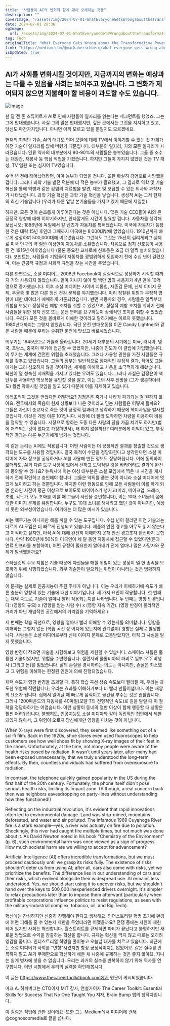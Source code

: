 ```yaml
---
title: "사람들이 AI의 변혁적 힘에 대해 오해하는 것들"
description: ""
coverImage: "/assets/img/2024-07-01-WhatEveryoneGetsWrongabouttheTransformativePowerofAI_0.png"
date: 2024-07-01 20:36
ogImage:
  url: /assets/img/2024-07-01-WhatEveryoneGetsWrongabouttheTransformativePowerofAI_0.png
tag: Tech
originalTitle: "What Everyone Gets Wrong about the Transformative Power of AI"
link: "https://medium.com/@markaherschberg/what-everyone-gets-wrong-about-the-transformative-power-of-ai-7960272920e1"
isUpdated: true
---
```


## AI가 사회를 변화시킬 것이지만, 지금까지의 변화는 예상과는 다를 수 있음을 사회는 보여주고 있습니다. 그 변화가 제어되지 않으면 지불해야 할 비용이 과도할 수도 있습니다.

![image](/assets/img/2024-07-01-WhatEveryoneGetsWrongabouttheTransformativePowerofAI_0.png)

한 달 전 존 스튜어트가 AI로 인해 사람들이 일자리를 잃는다는 세그먼트를 했었죠. 그는 그에 반대했습니다. 사실 그의 말은 반대했지만, 깊은 곳에서는 그것을 지지하고 있고, 당신도 마찬가지입니다. 아니면 아직 모르고 있을 뿐일지도 모르겠네요.

현재의 최첨단 기술, AI의 대규모 언어 모델에 대해 TV에서 이야기할 수 있는 것 자체가 이전 기술이 일자리를 없애 버렸기 때문입니다. 대부분의 일자리, 거의 모든 일자리가 사라졌습니다. 인류 역사의 대부분에서 80-90%의 사람들은 농부였습니다. 그들 중 소수는 대장간, 재봉사 등 핵심 직업을 가졌습니다. 하지만 그들이 가지지 않았던 것은 TV 개성, TV 임원 또는 심지어 TV였습니다.

<!-- cozy-coder - 수평 -->

<ins class="adsbygoogle"
     style="display:block"
     data-ad-client="ca-pub-4877378276818686"
     data-ad-slot="1107185301"
     data-ad-format="auto"
     data-full-width-responsive="true"></ins>

<script>
     (adsbygoogle = window.adsbygoogle || []).push({});
</script>

수백 년 전에 태어났더라면, 아마 농부가 되었을 겁니다. 또한 확실히 감염으로 사망했을 겁니다. 그러나 과학 기술 발전 덕분에 더 적은 농부가 필요했고, 그 결과로 역학 및 기술 혁신을 통해 역병과 같은 감염의 치료법을 발견, 제조 및 보급할 수 있는 의사와 과학자가 나타났습니다. 과학 기술 혁신은 과학 기술 혁신을 낳습니다. 생성적 AI는 그저 현재의 최신 기술입니다 (우리가 다른 앞날 본기술들을 가지고 있기 때문에 제일뿐).

하지만, 모든 것이 순조롭게 이루어진다는 것은 아닙니다. 많은 기술 CEO들이 AI의 큰 긍정적 영향에 대해 이야기하지만, 안타깝게도 시간이 필요할 겁니다. 자동차를 생각해 보십시오; 1886년에 독일에서 칼 벤츠가 자동차를 특허했습니다. 미국에 자동차가 등장한 것은 대략 15년 후인데 그때까지 미국에는 8,000대밖에 없었습니다. 1910년까지 빠르게 성장하여 500,000대에 이르렀습니다. 그런데도 그것은 25년이 걸리게되고 실제로 미국 인구의 약 절반 이상만이 자동차를 소유했습니다. 처음으로 정지 신호등이 사용된 건 1915년 이후였습니다 (물론 중요한 교차로에 신호등은 조금 더 일찍 설치되었습니다). 포인트는, 사람들과 기업들이 자동차를 광범위하게 도입하기 전에 수십 년이 걸렸으며, 이는 견공적 규정과 사회적 규범을 찾는 시간을 주었습니다.

다른 한편으로, 소셜 미디어는 2008년 Facebook이 실질적으로 성장하기 시작할 때까지 거의 사용되지 않았습니다. 얼마 지나지 않아 몇 백만 명의 사용자가 4년 만에 10억 명으로 증가했습니다. 이후 소셜 미디어는 사이버 괴롭힘, 자존감 문제, 신체 이미지 문제, 우울증 및 많은 다른 정신 건강 문제를 야기했습니다. 미리 정찰된 위험과 부정적 영향에 대한 데이터가 애매하게 거론되었습니다. 반면 자동차의 경우, 사람들은 일찍부터 위험을 보았고 정찰적인 예방 조치를 취할 수 있었으며, 정찰적 예방 조치를 취하기 전에 사람들을 위한 정지 신호 또는 운전 면허를 요구하듯이 상쇄적인 조치를 취할 수 있었습니다. 우리가 모든 것을 올바르게 이해한 것이라고 말하기에는 이르지 못했습니다. 1980년대까지는 그렇지 않았습니다. 극단 운전 반대운동을 이끈 Candy Lightner와 같은 사람들 때문에 우리는 술취한 운전에 맞섰고 바로세웠습니다.

핵무기는 1945년으로 거슬러 올라갑니다. 20세기 대부분의 시기에는 미국, 러시아, 영국, 프랑스, 중국이 무기에 접근할 수 있었지만, 나중에 인도가 이 클럽에 가입했습니다. 이 무기는 세계에 건전한 위험을 초래했습니다. 그러나 사용할 권한을 가진 사람들은 규제를 갖추고 있었습니다. 그들의 정부는 일반적으로 잠재적인 부정적 결과, 적어도 그들에게는 그리 심오하지 않을 것이지만, 세계를 이해하고 사용을 소극적하게 해왔습니다. 북한이 덜 성숙한 지배력을 가지고 있다는 우려도 있습니다. 그러나 사실은 김정은이 핵탄두를 사용하면 핵보복을 유인할 것을 알고, 이는 그의 사후 전망을 (그가 생존하더라도) 훨씬 악화시킬 것임을 알고 있기 때문에 이를 자제하고 있습니다.

<!-- cozy-coder - 수평 -->

<ins class="adsbygoogle"
     style="display:block"
     data-ad-client="ca-pub-4877378276818686"
     data-ad-slot="1107185301"
     data-ad-format="auto"
     data-full-width-responsive="true"></ins>

<script>
     (adsbygoogle = window.adsbygoogle || []).push({});
</script>

테러조직이 그것을 얻었다면 어떨까요? 김정은은 죽거나 나라가 파괴되는 걸 원하지 않아요. 전투에서의 죽음이 현재 상황보다 나은 것이라고 믿는 사람들은 어떻게 될까요? 그들은 자신이 순교자로 죽는 것이 긍정적 결과라고 생각하기 때문에 핵미사일을 발사할 것입니다. 이것은 게임 이론 101입니다. 시장에 더 빨리 도착하면 차량을 이용하여 비용을 절약할 수 있습니다. 시장으로 향하는 도중 다른 사람의 닭을 가끔 치기도 하지만(법에 저촉되는 것이 없다고 가정하면서), 왜 하지 않을까요? 여러분에게 이익이 있고, 부정적인 결과는 다른 누군가에게 남기는 것입니다.

이 같은 논리는 AI에도 적용됩니다. 어떤 사람이든 더 긍정적인 결과를 창출할 것으로 생각되는 도구를 사용할 것입니다. 결국 목적이 수단을 정당화한다고 생각한다면 소셜 미디어에 가짜 정보를 공유하거나 AI를 사용해 만든 정보도 정당화됩니다. 이에 동의하지 않더라도, AI와 다른 도구 사용에 있어서 선하고 도덕적일 것을 바라더라도 결과에 완전히 동의할 수 있나요? 뉴욕시에 아는 여성 대부분은 소셜 모임에서 찍은 내 사진을 게시하기 전에 확인하고 승인해야 합니다. 그들은 악의를 품는 것이 아니라 소셜 미디어에 멋있게 보이려고 하는 것뿐입니다. 하지만 이런 행동으로 인해 모든 사람들이 이를 하게 되면 온라인 사진이 평균 이상으로 보이도록 바이어스가 생기고(머리, 메이크업, 드레스, 조명, 각도가 모두 조화를 이룰 때 그들이 사진을 승인합니다), 이는 10대 소녀들의 몸에 대한 이미지 문제를 유발합니다. 누구도 10대 소녀를 해치려고 했던 것이 아니지만, 예상치 못한 외부성이었습니다. 여기에는 더 많은 예시가 있습니다.

AI는 핵무기는 아니지만 해를 끼칠 수 있는 도구입니다. 수십 년이 걸리던 이전 기술과는 다르게 AI 도입은 더 빠르게 진행되고 있습니다. 제품의 안전 경고를 아무도 읽지 않는다고 지적하고 싶지만, 아직 AI에 대해 완전히 이해하지 못해 안전 경고조차 완전하지 못합니다. 만약 1900년에 50%의 미국인이 세 달 동안 자동차에 접근할 수 있었다면(돈과 연료 인프라를 포함하여), 어떤 규정이 필요한지 알아내기 전에 얼마나 많은 사망자와 문제가 발생했을까요?

스타플릿의 주요 지침은 기술 때문에 자신들을 해칠 위험이 있는 성장이 덜 한 종족을 보호하기 위해 시행되었습니다. 외부 기술만이 일으키는 위협이 아니라는 것은 명확하지 않습니다.

<!-- cozy-coder - 수평 -->

<ins class="adsbygoogle"
     style="display:block"
     data-ad-client="ca-pub-4877378276818686"
     data-ad-slot="1107185301"
     data-ad-format="auto"
     data-full-width-responsive="true"></ins>

<script>
     (adsbygoogle = window.adsbygoogle || []).push({});
</script>

이 문제는 실제로 인공지능이 주된 주제가 아닙니다. 이는 우리가 이해하기에 속도가 빠른 충분히 영향력 있는 기술에 대한 이야기입니다. 세 가지 요인이 작용합니다. 첫 번째는 채택 속도로, 기술이 얼마나 빨리 적용되는지를 나타냅니다. 두 번째는 영향 반경입니다: (영향의 규모) x (영향을 받는 사람 수) x (영향 지속 기간). (영향 반경이 물리적인 거리가 아닌 개념적인 공간에서의 거리임을 기억하세요.)

세 번째는 학습 곡선으로, 영향을 얼마나 빨리 이해할 수 있는지를 의미합니다. 영향을 이해하든 그렇지 않든 (학습 곡선 상 어디에 있는지에 관계없이) 영향은 실제로 발생합니다. 사람들은 소셜 미디어로부터 신체 이미지 문제로 고통받았지만, 아직 그 사실을 알지 못했습니다.

영향 반경이 작으면 기술을 시험해보고 위험을 제한할 수 있습니다. 스페이스 셔틀은 훌륭한 기술이었지만, 위험을 수반했습니다. 챌린저와 콜롬비아의 파괴로 일부 우주 비행사 (그리고 돈)를 잃었습니다. 삶의 손실을 경시하려는 의도는 아니지만, 손실은 최소였고 그 위험을 이해하는 한정된 인원에 의해 진행되었습니다.

채택 속도가 영향 반경을 초과할 때, 특히 학습 곡선 상승 속도보다 빨라질 때, 우리는 과도한 위험에 직면합니다; 우리는 효과를 이해하기보다 더 빨리 만들어냅니다. 이는 재앙의 요소가 됩니다. 집에서 일어날 때 빠르게 움직이고 물건을 부수는 것은 괜찮습니다. 그러나 1200파운드의 자동차를 40마일(모델 T의 전형적인 속도)로 길을 달릴 때 이 철학을 정당화하기는 어렵습니다. 이런 상황이 동네의 절반 이상이 함께 행동할 때 상황은 훨씬 어려워집니다. 불행히도, 인공지능도 소셜 미디아와 같이 독립적인 집안에서 제한돼있지 않아서, 그 위험이 오로지 당신에게만 영향을 미치는 것이 아닙니다.

<!-- cozy-coder - 수평 -->

<ins class="adsbygoogle"
     style="display:block"
     data-ad-client="ca-pub-4877378276818686"
     data-ad-slot="1107185301"
     data-ad-format="auto"
     data-full-width-responsive="true"></ins>

<script>
     (adsbygoogle = window.adsbygoogle || []).push({});
</script>

When X-rays were first discovered, they seemed like something out of a sci-fi film. Back in the 1920s, shoe stores even used fluoroscopes to help customers see how well shoes fit by showing X-ray images of their feet in the shoes. Unfortunately, at the time, not many people were aware of the health risks posed by radiation. It wasn't until years later, after many had been exposed unnecessarily, that we truly understood the long-term effects. By then, countless individuals had suffered from overexposure to radiation.

In contrast, the telephone quickly gained popularity in the US during the first half of the 20th century. Fortunately, the phone itself didn't pose serious health risks, limiting its impact zone. (Although, a real concern back then was neighbors eavesdropping on party-lines without understanding how they functioned!)

Reflecting on the industrial revolution, it's evident that rapid innovations often led to environmental damage. Land was strip-mined, mountains deforested, and water and air polluted. The infamous 1969 Cuyahoga River fire is a stark example—yes, a river was actually on fire due to pollution. Shockingly, this river had caught fire multiple times, but not much was done about it. As David Newton noted in his book "Chemistry of the Environment" (p. 6), such environmental harm was once viewed as a sign of progress. How much societal harm are we willing to accept for advancement?

Artificial Intelligence (AI) offers incredible transformations, but we must proceed cautiously until we grasp its risks fully. The existence of risks shouldn't deter us from using AI; after all, cars also come with risks, yet we prioritize the benefits. The difference lies in our understanding of cars and their risks, which evolved alongside their widespread use. AI remains less understood. Yes, we should start using it to uncover risks, but we shouldn't hand over the keys to 500,000 inexperienced drivers overnight. It's simpler to relax precautions later than to impose them afterward (particularly when profitable corporations influence politics to resist regulations, as seen with the military-industrial complex, tobacco, oil, and Big Tech).

<!-- cozy-coder - 수평 -->

<ins class="adsbygoogle"
     style="display:block"
     data-ad-client="ca-pub-4877378276818686"
     data-ad-slot="1107185301"
     data-ad-format="auto"
     data-full-width-responsive="true"></ins>

<script>
     (adsbygoogle = window.adsbygoogle || []).push({});
</script>

혁신에는 찬성하지만 신중히 진행해야 한다고 생각해요. 인더스트리얼 혁명 초기에 환경에 어떤 피해를 줄 수 있는지 제한을 두었더라면 어땠을까요? 전쟁 중에는 자원이 제한되어 있지만 사회는 혁신합니다. 월스트리트를 규제하면 파티가 끝났다고 불평하지만 새로운 방법으로 수익을 창출하는 혁신을 합니다. 규제는 혁신을 막지 않고 때로는 오히려 영감을 줍니다. 인더스트리얼 혁명을 풀어놓고 오늘날 대가를 치르고 있습니다. 최근에는 소셜 미디어가 사회를 "변형"시켰지만 항상 긍정적이지는 않았어요. 같은 실수를 반복하지 말고 AI가 무제한으로 혁신하게 해둔 채 나중에 규제하는 것은 좋지 않아요. 지니는 쉽게 병자에 넣을 수 없습니다. 우리는 과거의 실수를 반복하지 않기 위해 역사를 연구합니다. 이번 시험에서 우리의 실력을 확인해봅시다.

이 글은 https://www.thecareertoolkitbook.com에서 원문이 게시되었습니다.

마크 A. 허쉬버그는 CTO이자 MIT 강사, 연설가이자 The Career Toolkit: Essential Skills for Success That No One Taught You 저자, Brain Bump 앱의 창작자입니다.

<!-- cozy-coder - 수평 -->

<ins class="adsbygoogle"
     style="display:block"
     data-ad-client="ca-pub-4877378276818686"
     data-ad-slot="1107185301"
     data-ad-format="auto"
     data-full-width-responsive="true"></ins>

<script>
     (adsbygoogle = window.adsbygoogle || []).push({});
</script>

이 컬럼은 직업에 관한 것이에요. 또한 그는 Medium에서 미디어에 관해 @cognoscomedia로 글을 씁니다.
